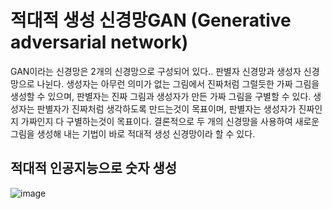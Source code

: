 
# 적대적 생성 신경망GAN (Generative adversarial network)

GAN이라는 신경망은 2개의 신경망으로 구성되어 있다.. 판별자 신경망과 생성자 신경망으로 나뉜다.
생성자는 아무런 의미가 없는 그림에서 진짜처럼 그럴듯한 가짜 그림을 생성할 수 있으며, 판별자는 진짜 그림과 생성자가 만든 가짜 그림을 구별할 수 있다. 생성자는 판별자가 진짜처럼 생각하도록 만드는것이 목표이며, 판별자는 생성자가 진짜인지 가짜인지 다 구별하는것이 목표이다. 결론적으로 두 개의 신경망을 사용하여 새로운 그림을 생성해 내는 기법이 바로 적대적 생성 신경망이라 할 수 있다.


## 적대적 인공지능으로 숫자 생성

![image](https://user-images.githubusercontent.com/85793624/141706554-48a4d4f3-6f88-4314-abc9-4a607976824c.png)

